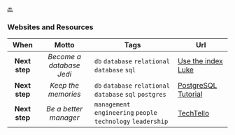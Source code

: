 [🔙](./)

### Websites and Resources

|     When      |         Motto            | Tags                                                          | Url                                                       |
|:-------------:|:------------------------:|---------------------------------------------------------------|-----------------------------------------------------------|
| **Next step** | _Become a database Jedi_ | `db` `database` `relational database` `sql`                   | [Use the index Luke](https://use-the-index-luke.com)      |
| **Next step** |  _Keep the memories_     | `db` `database` `relational database` `sql` `postgres`        | [PostgreSQL Tutorial](https://www.postgresqltutorial.com) |
| **Next step** | _Be a better manager_    | `management` `engineering` `people` `technology` `leadership` | [TechTello](https://www.techtello.com/)                   |
